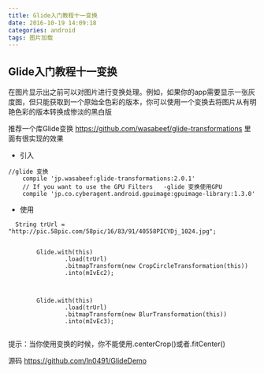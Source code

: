```yaml
---
title: Glide入门教程十一变换
date: 2016-10-19 14:09:18
categories: android
tags: 图片加载
---
```


## Glide入门教程十一变换
在图片显示出之前可以对图片进行变换处理。例如，如果你的app需要显示一张灰度图，但只能获取到一个原始全色彩的版本，你可以使用一个变换去将图片从有明艳色彩的版本转换成惨淡的黑白版


推荐一个库Glide变换
<https://github.com/wasabeef/glide-transformations>
里面有很实现的效果

* 引入

```
//glide 变换
    compile 'jp.wasabeef:glide-transformations:2.0.1'
    // If you want to use the GPU Filters   -glide 变换使用GPU
    compile 'jp.co.cyberagent.android.gpuimage:gpuimage-library:1.3.0'
```

* 使用

```
  String trUrl = "http://pic.58pic.com/58pic/16/83/91/40558PICYDj_1024.jpg";


        Glide.with(this)
                .load(trUrl)
                .bitmapTransform(new CropCircleTransformation(this))
                .into(mIvEc2);



        Glide.with(this)
                .load(trUrl)
                .bitmapTransform(new BlurTransformation(this))
                .into(mIvEc3);


```


提示：当你使用变换的时候，你不能使用.centerCrop()或者.fitCenter()



源码
<https://github.com/ln0491/GlideDemo>
